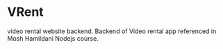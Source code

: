 # VRent
video rental website backend.
Backend of Video rental app referenced in Mosh Hamildani Nodejs course.
